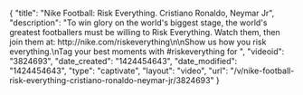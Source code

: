 {
    "title": "Nike Football: Risk Everything. Cristiano Ronaldo, Neymar Jr",
    "description": "To win glory on the world's biggest stage, the world's greatest footballers must be willing to Risk Everything. Watch them, then join them at: http:\/\/nike.com\/riskeverything\n\nShow us how you risk everything.\nTag your best moments with #riskeverything for ",
    "videoid": "3824693",
    "date_created": "1424454643",
    "date_modified": "1424454643",
    "type": "captivate",
    "layout": "video",
    "url": "\/v\/nike-football-risk-everything-cristiano-ronaldo-neymar-jr\/3824693"
}